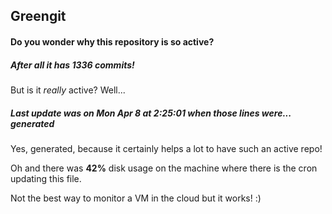 ## Greengit

#### Do you wonder why this repository is so active?

##### After all it has 1336 commits!

But is it *really* active? Well...

##### Last update was on Mon Apr 8 at 2:25:01 when those lines were... generated

Yes, generated, because it certainly helps a lot to have such an active repo!

Oh and there was **42%** disk usage on the machine
where there is the cron updating this file.

Not the best way to monitor a VM in the cloud but it works! :)
